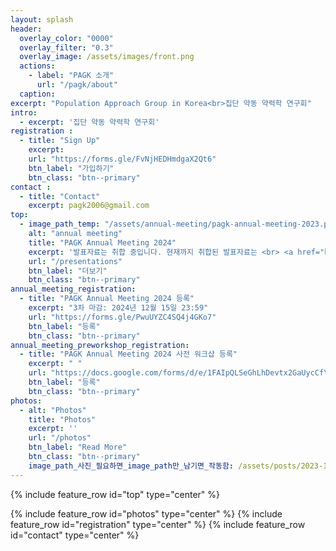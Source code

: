 ```yaml
---
layout: splash
header:
  overlay_color: "0000"
  overlay_filter: "0.3"
  overlay_image: /assets/images/front.png
  actions:
    - label: "PAGK 소개"
      url: "/pagk/about"
  caption: 
excerpt: "Population Approach Group in Korea<br>집단 약동 약력학 연구회"
intro: 
  - excerpt: '집단 약동 약력학 연구회'
registration :
  - title: "Sign Up"
    excerpt: 
    url: "https://forms.gle/FvNjHEDHmdgaX2Qt6"
    btn_label: "가입하기"
    btn_class: "btn--primary"
contact :
  - title: "Contact"
    excerpt: pagk2006@gmail.com
top:
  - image_path_temp: "/assets/annual-meeting/pagk-annual-meeting-2023.png"
    alt: "annual meeting"
    title: "PAGK Annual Meeting 2024"
    excerpt: '발표자료는 취합 중입니다. 현재까지 취합된 발표자료는 <br> <a href="https://pagk.kr/presentations">Presentations</a>에서 열람하실 수 있습니다. <br>감사합니다.'
    url: "/presentations"
    btn_label: "더보기"
    btn_class: "btn--primary"
annual_meeting_registration:
  - title: "PAGK Annual Meeting 2024 등록"
    excerpt: "3차 마감: 2024년 12월 15일 23:59"
    url: "https://forms.gle/PwuUYZC4SQ4j4GKo7"
    btn_label: "등록"
    btn_class: "btn--primary"
annual_meeting_preworkshop_registration:
  - title: "PAGK Annual Meeting 2024 사전 워크샵 등록"
    excerpt: " "
    url: "https://docs.google.com/forms/d/e/1FAIpQLSeGhLhDevtx2GaUycCfY1496sDd3OS17PP0ANmWQvQWTW1Uiw/viewform"
    btn_label: "등록"
    btn_class: "btn--primary"
photos:
  - alt: "Photos"
    title: "Photos"
    excerpt: ''
    url: "/photos"
    btn_label: "Read More"
    btn_class: "btn--primary"
    image_path_사진_필요하면_image_path만_남기면_작동함: /assets/posts/2023-12-11-annual_meeting_photos/2023-12-11-01.jpg
---
```

<!-- 이게 주석 -->
<!-- 필요하면 주석처리 해제 -->
{% include feature_row id="top" type="center" %}
<!-- {% include feature_row id="annual_meeting_registration" type="center" %} -->
<!-- {% include feature_row id="annual_meeting_preworkshop_registration" type="center" %} -->
{% include feature_row id="photos" type="center" %}
{% include feature_row id="registration" type="center" %}
{% include feature_row id="contact" type="center" %}
